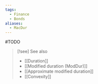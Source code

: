 ```yaml
---
tags:
  - Finance
  - Bonds
aliases:
  - MacDur
---
```

#TODO 

> [!see] See also 
> - [[Duration]]
> - [[Modified duration (ModDur)]]
> - [[Approximate modified duration]]
> - [[Convexity]]